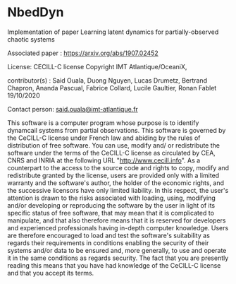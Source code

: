 # NbedDyn
Implementation of paper Learning latent dynamics for partially-observed chaotic systems

Associated paper : https://arxiv.org/abs/1907.02452

License: CECILL-C license Copyright IMT Atlantique/OceaniX,

contributor(s) : Said Ouala, Duong Nguyen, Lucas Drumetz, Bertrand Chapron, Ananda Pascual, Fabrice Collard, Lucile Gaultier, Ronan Fablet 19/10/2020

Contact person: said.ouala@imt-atlantique.fr

This software is a computer program whose purpose is to identify dynamcail systems from partial observations. This software is governed by the CeCILL-C license under French law and abiding by the rules of distribution of free software. You can use, modify and/ or redistribute the software under the terms of the CeCILL-C license as circulated by CEA, CNRS and INRIA at the following URL "http://www.cecill.info". As a counterpart to the access to the source code and rights to copy, modify and redistribute granted by the license, users are provided only with a limited warranty and the software's author, the holder of the economic rights, and the successive licensors have only limited liability. In this respect, the user's attention is drawn to the risks associated with loading, using, modifying and/or developing or reproducing the software by the user in light of its specific status of free software, that may mean that it is complicated to manipulate, and that also therefore means that it is reserved for developers and experienced professionals having in-depth computer knowledge. Users are therefore encouraged to load and test the software's suitability as regards their requirements in conditions enabling the security of their systems and/or data to be ensured and, more generally, to use and operate it in the same conditions as regards security. The fact that you are presently reading this means that you have had knowledge of the CeCILL-C license and that you accept its terms.

